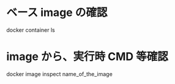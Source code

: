# ベース image の確認



docker container ls





# image から、実行時 CMD 等確認


docker image inspect name_of_the_image
